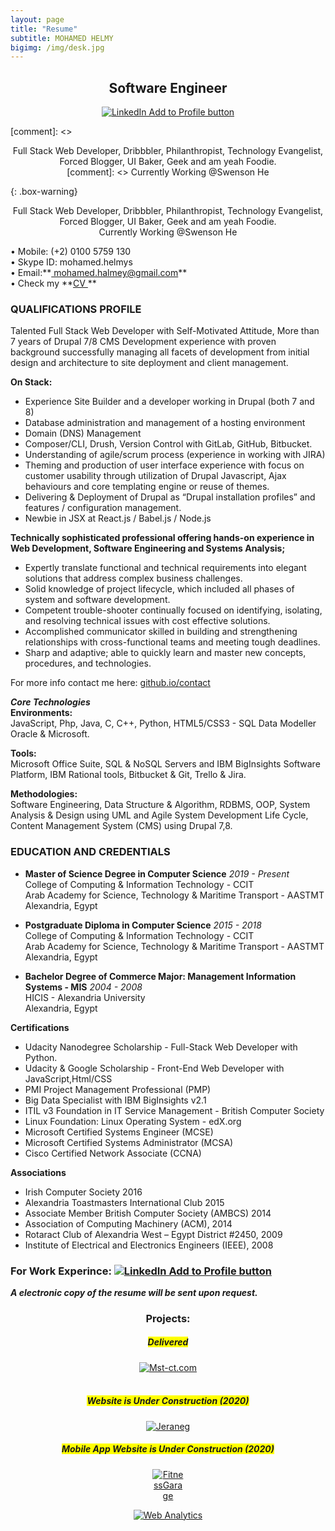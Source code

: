 ```yaml
---
layout: page
title: "Resume"
subtitle: MOHAMED HELMY
bigimg: /img/desk.jpg
---
```

<link rel="shortcut icon" type="image/png" href="/img/favicon-32x32.png">
<meta name="theme-color" content="#ffd6008c" />            

<h2 style="text-align:center;">Software Engineer</h2>
<p style="text-align:center;"><a href="https://www.linkedin.com/in/mohamedhelmy/" rel="nofollow" target="_blank"><img src="https://mohelmys.github.io/img/Linkedinlogo.png" alt="LinkedIn Add to Profile button"></a></p>

[comment]: <><p align="center"> Full Stack Web Developer, Dribbbler, Philanthropist, Technology Evangelist,<br>Forced Blogger, UI Baker, Geek and am yeah Foodie.<br> 
[comment]: <> Currently Working @Swenson He </p>


{: .box-warning}
<p align="center"> Full Stack Web Developer, Dribbbler, Philanthropist, Technology Evangelist,<br>Forced Blogger, UI Baker, Geek and am yeah Foodie.<br> 
 Currently Working @Swenson He </p>
• Mobile: (+2) 0100 5759 130<br/>
• Skype ID: mohamed.helmys<br/>
• Email:**<a href="mailto: mohamed.halmey@gmail.com"> mohamed.halmey@gmail.com</a>**<br/>
• Check my **<a href="https://mohelmys.github.io/resources/Mo.Helmy-CV.pdf" target="_blank">CV <i class="fa fa-spinner fa-pulse fa-1x fa-fw" aria-hidden="true"></i></a>**<br/> 
 

### QUALIFICATIONS PROFILE<br/>
Talented Full Stack Web Developer with Self-Motivated Attitude,
More than 7 years of Drupal 7/8 CMS Development experience with proven background successfully managing all facets of development from initial design and architecture to site deployment and client management.

**On Stack:**<br>
- Experience Site Builder and a developer working in Drupal (both 7 and 8)<br>
- Database administration and management of a hosting environment<br>
- Domain (DNS) Management<br>
- Composer/CLI, Drush, Version Control with GitLab, GitHub, Bitbucket.<br>
- Understanding of agile/scrum process (experience in working with JIRA)<br>
- Theming and production of user interface experience with focus on customer usability through utilization of Drupal Javascript, Ajax behaviours and core templating engine or reuse of themes.<br>
- Delivering & Deployment of Drupal as “Drupal installation profiles” and features / configuration management.<br>
- Newbie in JSX at React.js / Babel.js / Node.js<br>


**Technically sophisticated professional offering hands-on experience in Web Development, Software Engineering and Systems Analysis;<br/>**

- Expertly translate functional and technical requirements into elegant solutions that address complex business challenges.
- Solid knowledge of project lifecycle, which included all phases of system and software development.
- Competent trouble-shooter continually focused on identifying, isolating, and resolving technical issues with cost effective solutions.
- Accomplished communicator skilled in building and strengthening relationships with cross-functional teams and meeting tough deadlines.
- Sharp and adaptive; able to quickly learn and master new concepts, procedures, and technologies.

For more info contact me here: [github.io/contact](https://mohelmys.github.io/contact)<br>


***Core Technologies***<br/> 
**Environments:**<br/>
JavaScript, Php, Java, C, C++, Python, HTML5/CSS3 - SQL Data Modeller Oracle & Microsoft.

**Tools:**<br/>
Microsoft Office Suite, SQL & NoSQL Servers and IBM BigInsights Software Platform, IBM Rational tools, Bitbucket & Git, Trello & Jira.

**Methodologies:**<br/>
Software Engineering, Data Structure & Algorithm, RDBMS, OOP, System Analysis & Design using UML and Agile System Development Life Cycle, Content Management System (CMS) using Drupal 7,8.

### <i class="fa fa-graduation-cap" style="font-size:24px;"></i> EDUCATION AND CREDENTIALS
-  **Master of Science Degree in Computer Science** *2019 - Present*<br/>
  College of Computing & Information Technology - CCIT<br/>
  Arab Academy for Science, Technology & Maritime Transport - AASTMT<br/>
  Alexandria, Egypt<br/>

-  **Postgraduate Diploma in Computer Science** *2015 - 2018*<br/>
  College of Computing & Information Technology - CCIT<br/>
  Arab Academy for Science, Technology & Maritime Transport - AASTMT<br/>
  Alexandria, Egypt<br/>

-  **Bachelor Degree of Commerce Major: Management Information Systems - MIS** *2004 - 2008*<br/>
  HICIS - Alexandria University<br/>
  Alexandria, Egypt<br/>

**Certifications**
* Udacity Nanodegree Scholarship - Full-Stack Web Developer with Python.
* Udacity & Google Scholarship - Front-End Web Developer with JavaScript,Html/CSS
* PMI Project Management Professional (PMP)
* Big Data Specialist with IBM BigInsights v2.1
* ITIL v3 Foundation in IT Service Management - British Computer Society
* Linux Foundation: Linux Operating System - edX.org
* Microsoft Certified Systems Engineer (MCSE)
* Microsoft Certified Systems Administrator (MCSA)
* Cisco Certified Network Associate (CCNA)    

**Associations**
* Irish Computer Society 2016
* Alexandria Toastmasters International Club 2015
* Associate Member British Computer Society (AMBCS) 2014
* Association of Computing Machinery (ACM), 2014
* Rotaract Club of Alexandria West – Egypt District #2450, 2009
* Institute of Electrical and Electronics Engineers (IEEE), 2008


### For Work Experince: <a href="https://www.linkedin.com/in/mohamedhelmy/" rel="nofollow" target="_blank"><img src="https://mohelmys.github.io/img/Linkedinlogo.png" alt="LinkedIn Add to Profile button"></a>



***A electronic copy of the resume will be sent upon request.***<br/>

<center><h3>Projects:</h3></center>

<center><h5><span style="background-color: #FFFF00"> Delivered </span></h5></center>
<center><a href="http://mst-ct.com/" rel="nofollow" target="_blank"><img src="https://mohelmys.github.io/img/logosmall.png" alt="Mst-ct.com"></a><br/>
<br/>
<center><h5><span style="background-color: #FFFF00">Website is Under Construction (2020)</span></h5></center>
<center><a href="http://jeraneg.com/" rel="nofollow" target="_blank"><img src="https://mohelmys.github.io/img/Jeraneg_logo.png" style="max-width:20%;" alt="Jeraneg"></a>  

<center><h5><span style="background-color: #FFFF00">Mobile App Website is Under Construction (2020)</span></h5></center>
<center><a href="https://fitnessgarage.app/" rel="nofollow" target="_blank"><img src="https://mohelmys.github.io/img/FitnessGarage.png" style="max-width:10%;" alt="FitnessGarage"></a>




<!-- Default Statcounter code for mohelmys.github.io
https://mohelmys.github.io/ -->
<script type="text/javascript">
var sc_project=12067870; 
var sc_invisible=1; 
var sc_security="e9873027"; 
</script>
<script type="text/javascript"
src="https://www.statcounter.com/counter/counter.js"
async></script>
<noscript><div class="statcounter"><a title="Web Analytics"
href="https://statcounter.com/" target="_blank"><img
class="statcounter"
src="https://c.statcounter.com/12067870/0/e9873027/1/"
alt="Web Analytics"></a></div></noscript>
<!-- End of Statcounter Code -->
